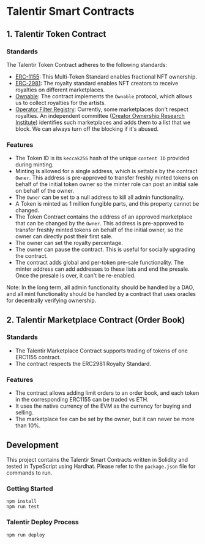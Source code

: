 # Talentir Smart Contracts

## 1. Talentir Token Contract

### Standards

The Talentir Token Contract adheres to the following standards:

- [ERC-1155](https://eips.ethereum.org/EIPS/eip-1155): This Multi-Token Standard enables fractional NFT ownership.
- [ERC-2981](https://eips.ethereum.org/EIPS/eip-2981): The royalty standard enables NFT creators to receive royalties on different marketplaces.
- [Ownable](https://github.com/OpenZeppelin/openzeppelin-contracts/blob/master/contracts/access/Ownable.sol): The contract implements the `Ownable` protocol, which allows us to collect royalties for the artists.
- [Operator Filter Registry](https://github.com/ProjectOpenSea/operator-filter-registry): Currently, some marketplaces don't respect royalties. An independent committee ([Creator Ownership Research Institute](https://corinstitute.co/)) identifies such marketplaces and adds them to a list that we block. We can always turn off the blocking if it's abused.

### Features

- The Token ID is its `keccak256` hash of the unique `content ID` provided during minting.
- Minting is allowed for a single address, which is settable by the contract `Owner`. This address is pre-approved to transfer freshly minted tokens on behalf of the initial token owner so the minter role can post an initial sale on behalf of the owner.
- The `Owner` can be set to a null address to kill all admin functionality.
- A Token is minted as 1 million fungible parts, and this property cannot be changed.
- The Token Contract contains the address of an approved marketplace that can be changed by the `Owner`. This address is pre-approved to transfer freshly minted tokens on behalf of the initial owner, so the owner can directly post their first sale.
- The owner can set the royalty percentage.
- The owner can pause the contract. This is useful for socially upgrading the contract.
- The contract adds global and per-token pre-sale functionality. The minter address can add addresses to these lists and end the presale. Once the presale is over, it can't be re-enabled.

Note: In the long term, all admin functionality should be handled by a DAO, and all mint functionality should be handled by a contract that uses oracles for decentrally verifying ownership.

## 2. Talentir Marketplace Contract (Order Book)

### Standards

- The Talentir Marketplace Contract supports trading of tokens of one ERC1155 contract.
- The contract respects the ERC2981 Royalty Standard.

### Features

- The contract allows adding limit orders to an order book, and each token in the corresponding ERC1155 can be traded vs ETH.
- It uses the native currency of the EVM as the currency for buying and selling.
- The marketplace fee can be set by the owner, but it can never be more than 10%.

## Development

This project contains the Talentir Smart Contracts written in Solidity and tested in TypeScript using Hardhat. Please refer to the `package.json` file for commands to run.

### Getting Started
```shell
npm install
npm run test
```

### Talentir Deploy Process

```shell
npm run deploy
```
